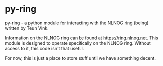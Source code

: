 py-ring
=======
py-ring - a python module for interacting with the NLNOG ring (being) 
written by Teun Vink.

Information on the NLNOG ring can be found at https://ring.nlnog.net. 
This module is designed to operate specifically on the NLNOG ring. 
Without access to it, this code isn't that useful.


For now, this is just a place to store stuff until we have something 
decent.

